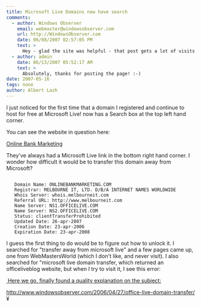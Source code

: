 ```yaml
---
title: Microsoft Live Domains now have search 
comments:
  - author: Windows Observer
    email: webmaster@windowsobserver.com
    url: http://WindowsObserver.com
    date: 06/08/2007 02:57:05 PM
    text: >
      Hey - glad the site was helpful - that post gets a lot of visits for similar reasons - there is not very good help in getting moved from Office Live.<br/><br/>Thanks for the link.
  - author: admin
    date: 06/13/2007 05:52:17 AM
    text: >
      Absolutely, thanks for posting the page! :-)
date: 2007-05-16
tags: none
author: Albert Lash
---
```

I just noticed for the first time that a domain I registered and continue to host for free at Microsoft Live! now has a Search box at the top left hand corner.

You can see the website in question here:

<a href="http://onlinebankmarketing.com/default.aspx">Online Bank Marketing</a>

They've always had a Microsoft Live link in the bottom right hand corner. I wonder how difficult it would be to transfer this domain away from Microsoft?

<pre><code>
   Domain Name: ONLINEBANKMARKETING.COM
   Registrar: MELBOURNE IT, LTD. D/B/A INTERNET NAMES WORLDWIDE
   Whois Server: whois.melbourneit.com
   Referral URL: http://www.melbourneit.com
   Name Server: NS1.OFFICELIVE.COM
   Name Server: NS2.OFFICELIVE.COM
   Status: clientTransferProhibited
   Updated Date: 26-apr-2007
   Creation Date: 23-apr-2006
   Expiration Date: 23-apr-2008
</code></pre>

I guess the first thing to do would be to figure out how to unlock it. I searched for "transfer away from microsoft live" and a few pages came up, one from WebMastersWorld (which I don't like, and never visit). I also searched for "microsoft live domain transfer, which returned an officeliveblog website, but when I try to visit it, I see this error:

<span style="display: inline;"><a href="http://www.docunext.com/blog/assets_c/2008/10/2007-05-16_officeliveblog-error.html" onclick="window.open('http://www.docunext.com/blog/assets_c/2008/10/2007-05-16_officeliveblog-error.html','popup','width=538,height=190,scrollbars=no,resizable=no,toolbar=no,directories=no,location=no,menubar=no,status=no,left=0,top=0'); return false">

&nbsp;Here we go, finally found a quality explanation on the subject:

<a href="http://www.windowsobserver.com/2006/04/27/office-live-domain-transfer/">http://www.windowsobserver.com/2006/04/27/office-live-domain-transfer/</a>
¥

